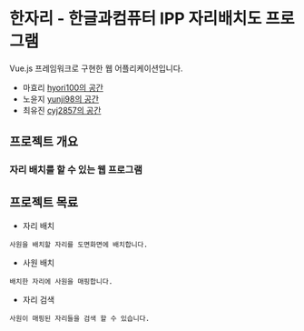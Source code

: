 # 한자리 - 한글과컴퓨터 IPP 자리배치도 프로그램   
Vue.js 프레임워크로 구현한 웹 어플리케이션입니다. 
- 마효리 [hyori100의 공간](https://github.com/hyori100)
- 노윤지 [yunji98의 공간](https://github.com/yunji98)
- 최유진 [cyj2857의 공간](https://github.com/cyj2857)

## 프로젝트 개요
### 자리 배치를 할 수 있는 웹 프로그램

## 프로젝트 목료
* 자리 배치
```
사원을 배치할 자리를 도면화면에 배치합니다. 
```
* 사원 배치
```
배치한 자리에 사원을 매핑합니다. 
```
* 자리 검색
```
사원이 매핑된 자리들을 검색 할 수 있습니다.  
```
